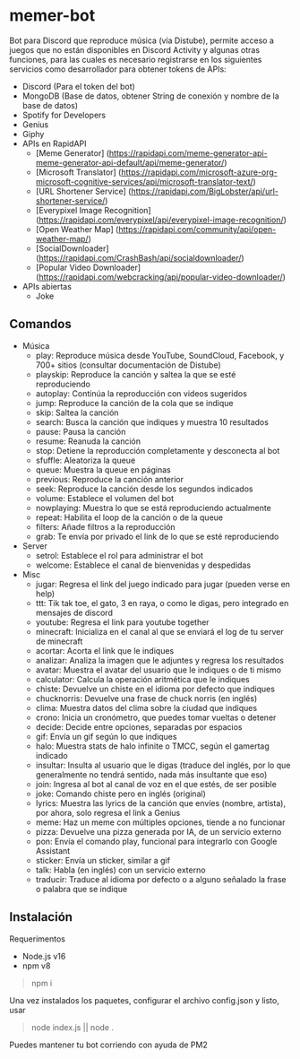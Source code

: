 # memer-bot
Bot para Discord que reproduce música (vía Distube), permite acceso a juegos que no están disponibles en Discord Activity y algunas otras funciones, para las cuales es necesario registrarse en los siguientes servicios como desarrollador para obtener tokens de APIs:
* Discord (Para el token del bot)
* MongoDB (Base de datos, obtener String de conexión y nombre de la base de datos)
* Spotify for Developers
* Genius
* Giphy
* APIs en RapidAPI
   - [Meme Generator] (https://rapidapi.com/meme-generator-api-meme-generator-api-default/api/meme-generator/)
   - [Microsoft Translator] (https://rapidapi.com/microsoft-azure-org-microsoft-cognitive-services/api/microsoft-translator-text/)
   - [URL Shortener Service] (https://rapidapi.com/BigLobster/api/url-shortener-service/)
   - [Everypixel Image Recognition] (https://rapidapi.com/everypixel/api/everypixel-image-recognition/)
   - [Open Weather Map] (https://rapidapi.com/community/api/open-weather-map/)
   - [SocialDownloader] (https://rapidapi.com/CrashBash/api/socialdownloader/)
   - [Popular Video Downloader] (https://rapidapi.com/webcracking/api/popular-video-downloader/)
* APIs abiertas
   + Joke
## Comandos
* Música
   + play: Reproduce música desde YouTube, SoundCloud, Facebook, y 700+ sitios (consultar documentación de Distube)
   + playskip: Reproduce la canción y saltea la que se esté reproduciendo
   + autoplay: Continúa la reproducción con videos sugeridos
   + jump: Reproduce la canción de la cola que se indique
   + skip: Saltea la canción
   + search: Busca la canción que indiques y muestra 10 resultados
   + pause: Pausa la canción
   + resume: Reanuda la canción
   + stop: Detiene la reproducción completamente y desconecta al bot
   + sfuffle: Aleatoriza la queue
   + queue: Muestra la queue en páginas
   + previous: Reproduce la canción anterior
   + seek: Reproduce la canción desde los segundos indicados
   + volume: Establece el volumen del bot
   + nowplaying: Muestra lo que se está reproduciendo actualmente
   + repeat: Habilita el loop de la canción o de la queue
   + filters: Añade filtros a la reproducción
   + grab: Te envía por privado el link de lo que se esté reproduciendo
* Server
   + setrol: Establece el rol para administrar el bot
   + welcome: Establece el canal de bienvenidas y despedidas
* Misc
   + jugar: Regresa el link del juego indicado para jugar (pueden verse en help)
   + ttt: Tik tak toe, el gato, 3 en raya, o como le digas, pero integrado en mensajes de discord
   + youtube: Regresa el link para youtube together
   + minecraft: Inicializa en el canal al que se enviará el log de tu server de minecraft
   + acortar: Acorta el link que le indiques
   + analizar: Analiza la imagen que le adjuntes y regresa los resultados
   + avatar: Muestra el avatar del usuario que le indiques o de ti mismo
   + calculator: Calcula la operación aritmética que le indiques
   + chiste: Devuelve un chiste en el idioma por defecto que indiques
   + chucknorris: Devuelve una frase de chuck norris (en inglés)
   + clima: Muestra datos del clima sobre la ciudad que indiques
   + crono: Inicia un cronómetro, que puedes tomar vueltas o detener
   + decide: Decide entre opciones, separadas por espacios
   + gif: Envía un gif según lo que indiques
   + halo: Muestra stats de halo infinite o TMCC, según el gamertag indicado
   + insultar: Insulta al usuario que le digas (traduce del inglés, por lo que generalmente no tendrá sentido, nada más insultante que eso)
   + join: Ingresa al bot al canal de voz en el que estés, de ser posible
   + joke: Comando chiste pero en inglés (original)
   + lyrics: Muestra las lyrics de la canción que envíes (nombre, artista), por ahora, solo regresa el link a Genius
   + meme: Haz un meme con múltiples opciones, tiende a no funcionar
   + pizza: Devuelve una pizza generada por IA, de un servicio externo
   + pon: Envía el comando play, funcional para integrarlo con Google Assistant
   + sticker: Envía un sticker, similar a gif
   + talk: Habla (en inglés) con un servicio externo
   + traducir: Traduce al idioma por defecto o a alguno señalado la frase o palabra que se indique


## Instalación
Requerimentos
* Node.js v16
* npm v8
> npm i

Una vez instalados los paquetes, configurar el archivo config.json y listo, usar
> node index.js || node .

Puedes mantener tu bot corriendo con ayuda de PM2
